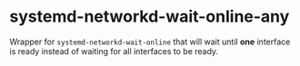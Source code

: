 # systemd-networkd-wait-online-any

Wrapper for `systemd-networkd-wait-online` that will wait until **one** interface is ready instead of waiting for all interfaces to be ready.
